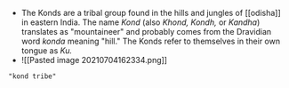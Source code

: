 - The Konds are a tribal group found in the hills and jungles of [[odisha]] in eastern India. The name _Kond_ (also _Khond, Kondh,_ or _Kandha_) translates as "mountaineer" and probably comes from the Dravidian word _konda_ meaning "hill." The Konds refer to themselves in their own tongue as _Ku._
- ![[Pasted image 20210704162334.png]]

```query
"kond tribe"
```